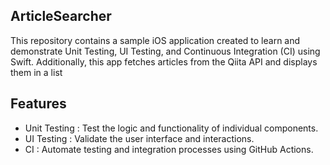 ## ArticleSearcher
This repository contains a sample iOS application created to learn and demonstrate Unit Testing, UI Testing, and Continuous Integration (CI) using Swift.
Additionally, this app fetches articles from the Qiita API and displays them in a list

## Features

 - Unit Testing : Test the logic and functionality of individual components.
 - UI Testing : Validate the user interface and interactions.
 - CI : Automate testing and integration processes using GitHub Actions.

